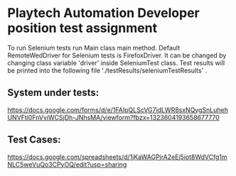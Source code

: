 # Playtech Automation Developer position test assignment

To run Selenium tests run Main class main method. Default RemoteWedDriver for Selenium tests is FirefoxDriver.
It can be changed by changing class variable 'driver' inside SeleniumTest class.
Test results will be printed into the following file './testResults/seleniumTestResults' .

## System under tests:

https://docs.google.com/forms/d/e/1FAIpQLScVG7idLWR8sxNQygSnLuhehUNVFti0FnVviWCSjDh-JNhsMA/viewform?fbzx=1323604193658677770


## Test Cases: 

https://docs.google.com/spreadsheets/d/1jKaWAGPjrA2eEj5iot8WdVCfg1mNLC5weVuQo3CPyOQ/edit?usp=sharing                              